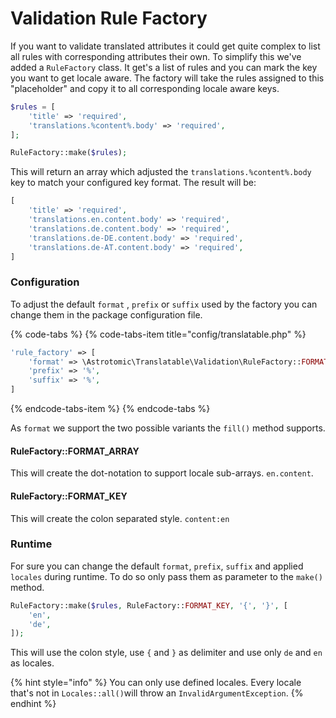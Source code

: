 # Validation Rule Factory

If you want to validate translated attributes it could get quite complex to list all rules with corresponding attributes their own. To simplify this we've added a `RuleFactory` class. It get's a list of rules and you can mark the key you want to get locale aware. The factory will take the rules assigned to this "placeholder" and copy it to all corresponding locale aware keys.

```php
$rules = [
    'title' => 'required',
    'translations.%content%.body' => 'required',
];

RuleFactory::make($rules);
```

This will return an array which adjusted the `translations.%content%.body` key to match your configured key format. The result will be:

```php
[
    'title' => 'required',
    'translations.en.content.body' => 'required',
    'translations.de.content.body' => 'required',
    'translations.de-DE.content.body' => 'required',
    'translations.de-AT.content.body' => 'required',
]
```

### Configuration

To adjust the default `format` , `prefix` or `suffix` used by the factory you can change them in the package configuration file.

{% code-tabs %}
{% code-tabs-item title="config/translatable.php" %}
```php
'rule_factory' => [
    'format' => \Astrotomic\Translatable\Validation\RuleFactory::FORMAT_ARRAY,
    'prefix' => '%',
    'suffix' => '%',
]
```
{% endcode-tabs-item %}
{% endcode-tabs %}

As `format` we support the two possible variants the `fill()` method supports.

#### RuleFactory::FORMAT\_ARRAY

This will create the dot-notation to support locale sub-arrays. `en.content`.

#### RuleFactory::FORMAT\_KEY

This will create the colon separated style. `content:en`

### Runtime

For sure you can change the default `format`, `prefix`, `suffix` and applied `locales` during runtime. To do so only pass them as parameter to the `make()` method.

```php
RuleFactory::make($rules, RuleFactory::FORMAT_KEY, '{', '}', [
    'en',
    'de',
]);
```

This will use the colon style, use `{` and `}` as delimiter and use only `de` and `en` as locales.

{% hint style="info" %}
You can only use defined locales. Every locale that's not in `Locales::all()`will throw an `InvalidArgumentException`.
{% endhint %}

